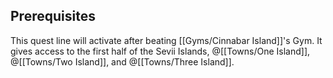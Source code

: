 ## Prerequisites

This quest line will activate after beating [[Gyms/Cinnabar Island]]'s Gym. It gives access to the first half of the Sevii Islands, @[[Towns/One Island]], @[[Towns/Two Island]], and @[[Towns/Three Island]].